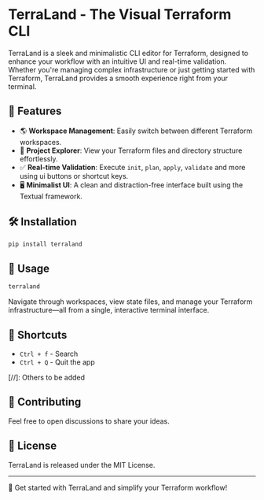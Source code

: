 # TerraLand - The Visual Terraform CLI

TerraLand is a sleek and minimalistic CLI editor for Terraform, designed to enhance your workflow with an intuitive UI and real-time validation. Whether you're managing complex infrastructure or just getting started with Terraform, TerraLand provides a smooth experience right from your terminal.

## 🚀 Features

- 🌎 **Workspace Management**: Easily switch between different Terraform workspaces.
- 📂 **Project Explorer**: View your Terraform files and directory structure effortlessly.
- ✅ **Real-time Validation**: Execute `init`, `plan`, `apply`, `validate` and more using ui buttons or shortcut keys.
- 🖥️ **Minimalist UI**: A clean and distraction-free interface built using the Textual framework.

## 🛠 Installation

```bash
pip install terraland
```

## 📌 Usage

```bash
terraland
```

Navigate through workspaces, view state files, and manage your Terraform infrastructure—all from a single, interactive terminal interface.

## 🎯 Shortcuts

- `Ctrl + f` - Search
- `Ctrl + Q` - Quit the app

[//]: Others to be added

## 🤝 Contributing

Feel free to open discussions to share your ideas.

## 📜 License

TerraLand is released under the MIT License.

---

🚀 Get started with TerraLand and simplify your Terraform workflow!

